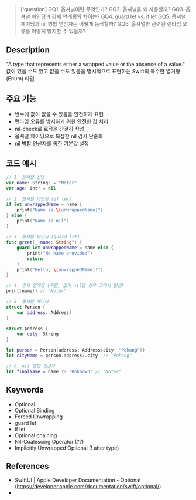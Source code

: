 >[!question]
>GQ1. 옵셔널이란 무엇인가?
>GQ2. 옵셔널을 왜 사용할까?
>GQ3. 옵셔널 바인딩과 강제 언래핑의 차이는?
>GQ4. guard let vs. if let
>GQ5. 옵셔널 체이닝과 nil 병합 연산자는 어떻게 동작할까?
>GQ6. 옵셔널과 관련된 런타임 오류를 어떻게 방지할 수 있을까?

## Description

"A type that represents either a wrapped value or the absence of a value."
값이 있을 수도 있고 없을 수도 있음을 명시적으로 표현하는 Swift의 특수한 열거형(Enum) 타입.


## 주요 기능
+ 변수에 값이 없을 수 있음을 안전하게 표현
+ 런타임 오류를 방지하기 위한 안전한 값 처리
+ nil-check로 로직을 간결히 작성
+ 옵셔널 체이닝으로 복잡한 nil 검사 단순화
+ nil 병합 연산자를 통한 기본값 설정

## 코드 예시

```swift
// 1. 옵셔널 선언
var name: String? = "Noter"
var age: Int? = nil

// 2. 옵셔널 바인딩 (if let)
if let unwrappedName = name {
    print("Name is \(unwrappedName)")
} else {
    print("Name is nil")
}

// 3. 옵셔널 바인딩 (guard let)
func greet(_ name: String?) {
    guard let unwrappedName = name else {
        print("No name provided")
        return
    }
    print("Hello, \(unwrappedName)!")
}

// 4. 강제 언래핑 (위험, 값이 nil일 경우 크래시 발생)
print(name!) // "Noter"

// 5. 옵셔널 체이닝
struct Person {
    var address: Address?
}

struct Address {
    var city: String
}

let person = Person(address: Address(city: "Pohang"))
let cityName = person.address?.city  // "Pohang"

// 6. nil 병합 연산자
let finalName = name ?? "Unknown" // "Noter"
```

## Keywords
+ Optional
+ Optional Binding
+ Forced Unwrapping
+ guard let
+ if let
+ Optional chaining
+ Nil-Coalescing Operator (??)
+ Implicitly Unwrapped Optional (! after type)

## References
- SwiftUI | Apple Developer Documentation - Optional (https://developer.apple.com/documentation/swift/optional/)
- 